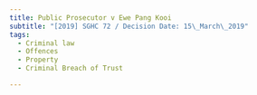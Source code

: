 ```yaml
---
title: Public Prosecutor v Ewe Pang Kooi
subtitle: "[2019] SGHC 72 / Decision Date: 15\_March\_2019"
tags:
  - Criminal law
  - Offences
  - Property
  - Criminal Breach of Trust

---
```

